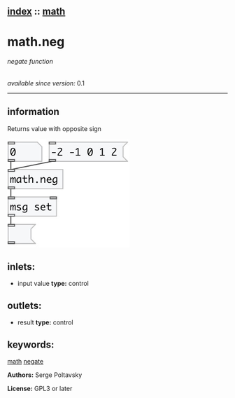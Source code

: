 [index](index.html) :: [math](category_math.html)
---

# math.neg

###### negate function

*available since version:* 0.1

---


## information
Returns value with opposite sign



[![example](../examples/img/math.neg.jpg)](../examples/pd/math.neg.pd)









## inlets:

* input value 
__type:__ control<br>



## outlets:

* result
__type:__ control<br>



## keywords:

[math](keywords/math.html)
[negate](keywords/negate.html)






**Authors:** Serge Poltavsky




**License:** GPL3 or later





